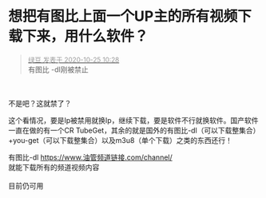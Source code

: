 # 想把有图比上面一个UP主的所有视频下载下来，用什么软件？


<div class="quote"><blockquote><font size="2"><a href="https://www.hostloc.com/forum.php?mod=redirect&amp;goto=findpost&amp;pid=9348926&amp;ptid=758198" target="_blank"><font color="#999999">绿豆 发表于 2020-10-25 10:28</font></a></font><br />
有图比 -dl刚被禁止</blockquote></div><br />
<br />
不是吧？这就禁了？<img id="aimg_qxNbl" onclick="zoom(this, this.src, 0, 0, 0)" class="zoom" src="https://cdn.jsdelivr.net/gh/hishis/forum-master/public/images/patch.gif" onmouseover="img_onmouseoverfunc(this)" onload="thumbImg(this)" border="0" alt="" />

这个看情况，要是Ip被禁用就换Ip，继续下载，要是软件不行就换软件。国产软件一直在做的有一个CR TubeGet，其余的就是国外的有图比-dl（可以下载整集合）+you-get（可以下载整集合）以及m3u8（单个下载）之类的东西还行！

有图比-dl https://www.油管频道链接.com/channel/<br />
就能下载所有的频道视频内容<br />
<br />
目前仍可用
